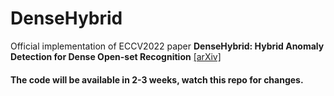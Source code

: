 # DenseHybrid
Official implementation of ECCV2022 paper **DenseHybrid: Hybrid Anomaly Detection for Dense Open-set Recognition** [[arXiv]](https://arxiv.org/pdf/2207.02606.pdf)

#### The code will be available in 2-3 weeks, watch this repo for changes.
